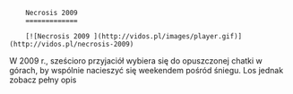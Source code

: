 
        Necrosis 2009 
        =============
        
        [![Necrosis 2009 ](http://vidos.pl/images/player.gif)](http://vidos.pl/necrosis-2009)
        
        
 W 2009 r., sześcioro przyjaciół wybiera się do opuszczonej chatki w górach, by wspólnie nacieszyć się weekendem pośród śniegu. Los jednak zobacz pełny opis
    